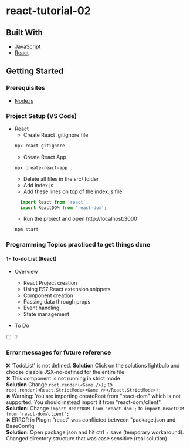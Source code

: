 # react-tutorial-02  


## Built With  
* [JavaScript](https://developer.mozilla.org/en-US/docs/Web/JavaScript// "JavaScript documentation")  
* [React](https://reactjs.org// "React Documentation")  

## Getting Started  
### Prerequisites
* [Node.js](https://nodejs.org/en/ "Download Node.js 16.15.0 LTS")  

### Project Setup (VS Code)
* React  
  * Create React .gitignore file  
  ```bash
  npx react-gitignore
  ``` 
  * Create React App  
  ```bash
  npx create-react-app .
  ```   
  * Delete all files in the src/ folder  
  * Add index.js  
  * Add these lines on top of the index.js file  
  ```js
    import React from 'react';
    import ReactDOM from 'react-dom';
  ```  
  * Run the project and open http://localhost:3000
  ```bash
  npm start
  ```   

### Programming Topics practiced to get things done  
#### 1- To-do List (React)  
* Overview  
  * React Project creation
  * Using ES7 React extension snippets  
  * Component creation  
  * Passing data through props  
  * Event handling  
  * State management 

* To Do  
- [ ] ❔

### Error messages for future reference  
❌ 'TodoList' is not defined.
**Solution** Click on the solutions lightbulb and choose disable JSX-no-defined for the entire file  
✖ This component is not running in strict mode  
**Solution**  Change ```root.render(<Game />);``` to ```  root.render(<React.StrictMode><Game /></React.StrictMode>);```  
✖ Warning: You are importing createRoot from "react-dom" which is not supported. You should instead import it from "react-dom/client".  
**Solution:** Change ```import ReactDOM from 'react-dom';``` to ```import ReactDOM from 'react-dom/client';```  
✖ ERROR in Plugin "react" was conflicted between "package.json and BaseConfig  
**Solution:** Open package.json and hit ctrl + save (temporary workaround). Changed directory structure that was case sensitive (real solution).     
  
